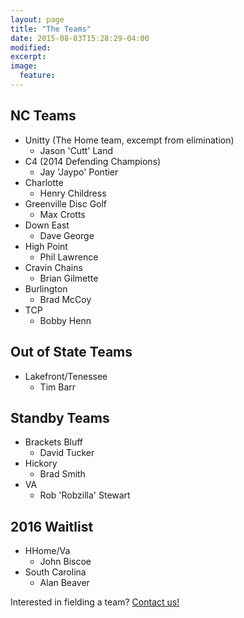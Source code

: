 ```yaml
---
layout: page
title: "The Teams"
date: 2015-08-03T15:28:29-04:00
modified:
excerpt:
image:
  feature:
---
```


## NC Teams

* Unitty (The Home team, excempt from elimination)
    + Jason 'Cutt' Land
* C4 (2014 Defending Champions)
    + Jay 'Jaypo' Pontier
* Charlotte
    + Henry Childress
* Greenville Disc Golf
    + Max Crotts
* Down East
    + Dave George
* High Point
    + Phil Lawrence
* Cravin Chains
    + Brian Gilmette
* Burlington
    + Brad McCoy
* TCP
    + Bobby Henn

## Out of State Teams

* Lakefront/Tenessee
    + Tim Barr

## Standby Teams
* Brackets Bluff
    + David Tucker
* Hickory
    + Brad Smith
* VA
    + Rob 'Robzilla' Stewart

## 2016 Waitlist
* HHome/Va
    + John Biscoe
* South Carolina
    + Alan Beaver

Interested in fielding a team?  <a href='mailto:stick{at}miscellaneous{dot}net'>Contact us!</a>
